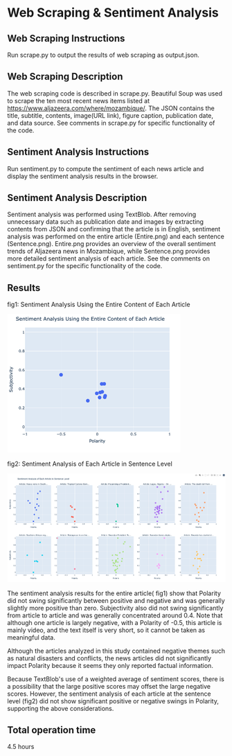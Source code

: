 # Web Scraping & Sentiment Analysis

## Web Scraping Instructions
Run scrape.py to output the results of web scraping as output.json.  
## Web Scraping Description
The web scraping code is described in scrape.py. Beautiful Soup was used to scrape the ten most recent news items listed at https://www.aljazeera.com/where/mozambique/. The JSON contains the title, subtitle, contents, image(URL link), figure caption, publication date, and data source. See comments in scrape.py for specific functionality of the code.  

## Sentiment Analysis Instructions
Run sentiment.py to compute the sentiment of each news article and display the sentiment analysis results in the browser.  
## Sentiment Analysis Description
Sentiment analysis was performed using TextBlob.
After removing unnecessary data such as publication date and images by extracting contents from JSON and confirming that the article is in English, sentiment analysis was performed on the entire article (Entire.png) and each sentence (Sentence.png).
Entire.png provides an overview of the overall sentiment trends of Aljazeera news in Mozambique, while Sentence.png provides more detailed sentiment analysis of each article.
See the comments on sentiment.py for the specific functionality of the code.  
## Results
fig1: Sentiment Analysis Using the Entire Content of Each Article 
<p>
  <img src="screenshot/Entire.png" alt="drawing" width="400"/>
</p>

fig2: Sentiment Analysis of Each Article in Sentence Level
<p>
  <img src="screenshot/Sentence.png" alt="drawing" width="900"/>
</p>

The sentiment analysis results for the entire article( fig1) show that Polarity did not swing significantly between positive and negative and was generally slightly more positive than zero.
Subjectivity also did not swing significantly from article to article and was generally concentrated around 0.4. Note that although one article is largely negative, with a Polarity of -0.5, this article is mainly video, and the text itself is very short, so it cannot be taken as meaningful data.  

Although the articles analyzed in this study contained negative themes such as natural disasters and conflicts, the news articles did not significantly impact Polarity because it seems they only reported factual information.

Because TextBlob's use of a weighted average of sentiment scores, there is a possibility that the large positive scores may offset the large negative scores. However, the sentiment analysis of each article at the sentence level (fig2) did not show significant positive or negative swings in Polarity, supporting the above considerations.  


## Total operation time  
4.5 hours

